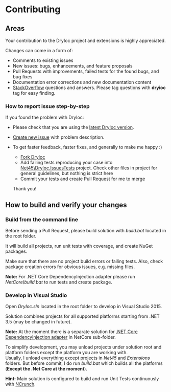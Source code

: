 # Contributing

## Areas

Your contribution to the DryIoc project and extensions is highly appreciated.

Changes can come in a form of:

- Comments to existing issues
- New issues: bugs, enhancements, and feature proposals
- Pull Requests with improvements, failed tests for the found bugs, and bug fixes
- Documentation error corrections and new documentation content
- [StackOverflow](http://stackoverflow.com/questions/tagged/dryioc) questions and answers. Please tag questions with __dryioc__ tag for easy finding.


### How to report issue step-by-step

If you found the problem with DryIoc:

 - Please check that you are using the [latest DryIoc version](https://bitbucket.org/dadhi/dryioc/wiki/Home#markdown-header-latest-version).
 - [Create new issue](https://bitbucket.org/dadhi/dryioc/issues/new) with problem description.
 - To get faster feedback, faster fixes, and generally to make me happy :) 
     - [Fork DryIoc](https://bitbucket.org/dadhi/dryioc/fork)
     - Add failing tests reproducing your case into [Net45\DryIoc.IssuesTests](https://bitbucket.org/dadhi/dryioc/src/8510666893daaea1d07b49ba0dfcbf3f95dcccd4/Net45/DryIoc.IssuesTests/?at=dev) project. Check other files in project for general guidelines, but nothing is strict here
     - Commit your tests and create Pull Request for me to merge
     
    Thank you!


## How to build and verify your changes

### Build from the command line 

Before sending a Pull Request, please build solution with _build.bat_ located in the root folder.

It will build all projects, run unit tests with coverage, and create NuGet packages.

Make sure that there are no project build errors or failing tests. Also, check package creation errors for obvious issues, e.g. missing files.

__Note:__ For .NET Core DependencyInjection adapter please run _NetCore\build.bat_ to run tests and create package. 


### Develop in Visual Studio

Open _DryIoc.sln_ located in the root folder to develop in Visual Studio 2015. 

Solution combines projects for all supported platforms starting from .NET 3.5 (may be changed in future).

__Note:__ At the moment there is a separate solution for [.NET Core DependencyInjection adapter](https://github.com/aspnet/dependencyinjection) in NetCore sub-folder.

To simplify development, you may unload projects under solution root and platform folders except the platform you are working with.  
Usually, I unload everything except projects in _Net45_ and _Extensions_ folders. But before commit, I do run _build.bat_ which builds all the platforms (__Except the .Net Core at the moment__).

__Hint:__ Main solution is configured to build and run Unit Tests continuously with [NCrunch](http://www.ncrunch.net/).






